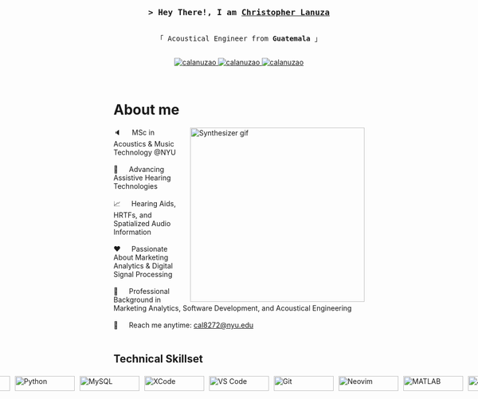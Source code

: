 <!-- <h2 align="center">
  Christopher Lanuza
  <img src="https://media.giphy.com/media/hvRJCLFzcasrR4ia7z/giphy.gif" width="28">
</h2> -->

<!-- <p align="center">
  <a href="https://github.com/calanuzao"><img src="https://readme-typing-svg.herokuapp.com/?lines=Self%20Taught%20Programmer;Front%20End%20Developer;1.5%2B%20years%20of%20coding%20experience;Always%20learning%20new%20things&center=true&width=380&height=45"></a>
</p> -->

<!-- Intro  -->
<h3 align="center">
        <samp>&gt; Hey There!, I am
                <b><a target="_blank" href="https://chrislanuza.myportfolio.com">Christopher Lanuza</a></b>
        </samp>
</h3>


<p align="center"> 
  <samp>
    <br>
    「 Acoustical Engineer from <b>Guatemala</b> 」
    <br>
    <br>
  </samp>
</p>

<p align="center">
 <a href="https://calanuzao.github.io/index.html" target="blank"> 
  <img src="https://img.shields.io/badge/Website-DC143C?style=for-the-badge&logo=medium&logoColor=white" alt="calanuzao" />
 </a>
 <a href="https://www.linkedin.com/in/christopherlanuza/" target="_blank">
  <img src="https://img.shields.io/badge/LinkedIn-0077B5?style=for-the-badge&logo=linkedin&logoColor=white" alt="calanuzao"/>
 </a>
 <a href="https://www.instagram.com/calodii/" target="_blank">
  <img src="https://img.shields.io/badge/Instagram-fe4164?style=for-the-badge&logo=instagram&logoColor=white" alt="calanuzao" />
 </a> 
</p>
<br />

<!-- About Section -->
 # About me
 
<p>
<img align="right" width="350" src="https://media3.giphy.com/media/Q5M7gBKo3SCUjz9FWl/giphy.gif?cid=6c09b952m61j1whv8xob0x969xb66p308d3iyi347yq0m8a4&ep=v1_internal_gif_by_id&rid=giphy.gif&ct=g" alt="Synthesizer gif">
  
 🔈 &emsp; MSc in Acoustics & Music Technology @NYU <br/><br/>
 🐝 &emsp; Advancing Assistive Hearing Technologies <br/><br/>
 📈 &emsp; Hearing Aids, HRTFs, and Spatialized Audio Information <br/><br/>
 ❤️ &emsp; Passionate About Marketing Analytics & Digital Signal Processing <br/><br/>
 🧠 &emsp; Professional Background in Marketing Analytics, Software Development, and Acoustical Engineering <br/><br/>
 📧 &emsp; Reach me anytime: cal8272@nyu.edu <br/><br/>

</p>

## Technical Skillset

<div style="display: flex; justify-content: center; align-items: center; width: 100%;">
    <img src="https://img.shields.io/badge/-C++-blue?logo=cplusplus" alt="C++" style="width: 120px; height: 30px; margin: 5px;">
    <img src="https://img.shields.io/badge/python-3670A0?style=for-the-badge&logo=python&logoColor=ffdd54" alt="Python" style="width: 120px; height: 30px; margin: 5px;">
    <img src="https://shields.io/badge/MySQL-lightgrey?logo=mysql&style=plastic&logoColor=white&labelColor=blue" alt="MySQL" style="width: 120px; height: 30px; margin: 5px;">
    <img src="https://img.shields.io/badge/-XCode-black?style=flat&logo=xcode" alt="XCode" style="width: 120px; height: 30px; margin: 5px;">
    <img src="https://img.shields.io/badge/Vscode-007ACC?style=for-the-badge&logo=visualstudiocode&logoColor=white" alt="VS Code" style="width: 120px; height: 30px; margin: 5px;">
    <img src="https://img.shields.io/badge/Git-F05032?style=for-the-badge&logo=git&logoColor=white" alt="Git" style="width: 120px; height: 30px; margin: 5px;">
    <img src="https://img.shields.io/badge/Neovim-57A143?logo=neovim&logoColor=white&style=for-the-badge" alt="Neovim" style="width: 120px; height: 30px; margin: 5px;">
    <img src="https://img.shields.io/badge/MATLAB-blue?logo=mathworks&style=for-the-badge&logoWidth=40&logoHeight=30" alt="MATLAB" style="width: 120px; height: 30px; margin: 5px;">
    <img src="https://img.shields.io/badge/JUCE-blue?logo=juce&style=for-the-badge&logoWidth=40&logoHeight=30" alt="JUCE" style="width: 120px; height: 30px; margin: 5px;">
</div>
